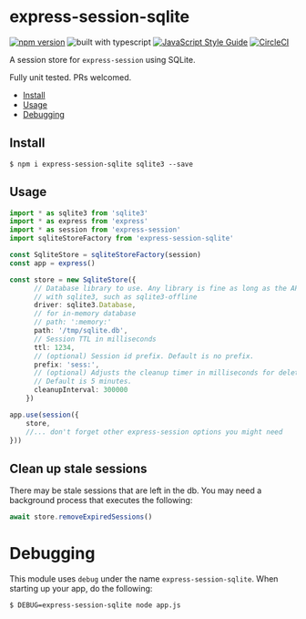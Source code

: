 # express-session-sqlite

[![npm version](https://badge.fury.io/js/express-session-sqlite.svg)](https://badge.fury.io/js/express-session-sqlite) ![built with typescript](https://camo.githubusercontent.com/92e9f7b1209bab9e3e9cd8cdf62f072a624da461/68747470733a2f2f666c61742e62616467656e2e6e65742f62616467652f4275696c74253230576974682f547970655363726970742f626c7565) [![JavaScript Style Guide](https://img.shields.io/badge/code_style-standard-brightgreen.svg)](https://standardjs.com)
 [![CircleCI](https://circleci.com/gh/theogravity/express-session-sqlite/tree/master.svg?style=svg)](https://circleci.com/gh/theogravity/express-session-sqlite/tree/master)

A session store for `express-session` using SQLite.

Fully unit tested. PRs welcomed.

<!-- TOC -->

- [Install](#install)
- [Usage](#usage)
- [Debugging](#debugging)

<!-- TOC END -->

## Install

`$ npm i express-session-sqlite sqlite3 --save`

## Usage

```typescript
import * as sqlite3 from 'sqlite3'
import * as express from 'express'
import * as session from 'express-session'
import sqliteStoreFactory from 'express-session-sqlite'

const SqliteStore = sqliteStoreFactory(session)
const app = express()

const store = new SqliteStore({
      // Database library to use. Any library is fine as long as the API is compatible
      // with sqlite3, such as sqlite3-offline
      driver: sqlite3.Database,
      // for in-memory database
      // path: ':memory:'
      path: '/tmp/sqlite.db',
      // Session TTL in milliseconds
      ttl: 1234,
      // (optional) Session id prefix. Default is no prefix.
      prefix: 'sess:',
      // (optional) Adjusts the cleanup timer in milliseconds for deleting expired session rows.
      // Default is 5 minutes.
      cleanupInterval: 300000
    })

app.use(session({
    store,
    //... don't forget other express-session options you might need
}))
```

## Clean up stale sessions

There may be stale sessions that are left in the db. You may need a background process that executes the following:

```typescript
await store.removeExpiredSessions()
```

# Debugging

This module uses `debug` under the name `express-session-sqlite`. When starting up your app, do the following:

`$ DEBUG=express-session-sqlite node app.js`
